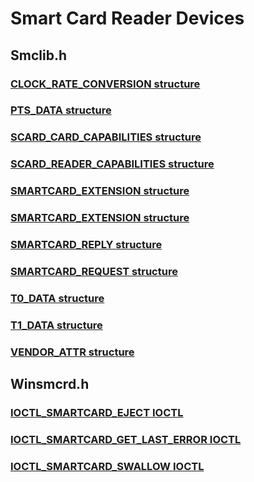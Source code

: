 # Smart Card Reader Devices
## Smclib.h
### [CLOCK_RATE_CONVERSION structure](content\smclib\ns-smclib--clock-rate-conversion.md)
### [PTS_DATA structure](content\smclib\ns-smclib--pts-data.md)
### [SCARD_CARD_CAPABILITIES structure](content\smclib\ns-smclib--scard-card-capabilities.md)
### [SCARD_READER_CAPABILITIES structure](content\smclib\ns-smclib--scard-reader-capabilities.md)
### [SMARTCARD_EXTENSION structure](content\smclib\ns-smclib--smartcard-extension.md)
### [SMARTCARD_EXTENSION structure](content\smclib\ns-smclib--smartcard-extension~r1.md)
### [SMARTCARD_REPLY structure](content\smclib\ns-smclib--smartcard-reply.md)
### [SMARTCARD_REQUEST structure](content\smclib\ns-smclib--smartcard-request.md)
### [T0_DATA structure](content\smclib\ns-smclib--t0-data.md)
### [T1_DATA structure](content\smclib\ns-smclib--t1-data.md)
### [VENDOR_ATTR structure](content\smclib\ns-smclib--vendor-attr.md)
## Winsmcrd.h
### [IOCTL_SMARTCARD_EJECT IOCTL](content\winsmcrd\ni-winsmcrd-ioctl-smartcard-eject.md)
### [IOCTL_SMARTCARD_GET_LAST_ERROR IOCTL](content\winsmcrd\ni-winsmcrd-ioctl-smartcard-get-last-error.md)
### [IOCTL_SMARTCARD_SWALLOW IOCTL](content\winsmcrd\ni-winsmcrd-ioctl-smartcard-swallow.md)
